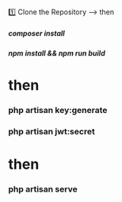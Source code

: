 1️⃣ Clone the Repository
--> then 
##### composer install
##### npm install && npm run build

# then

### php artisan key:generate
### php artisan jwt:secret

# then
### php artisan serve
